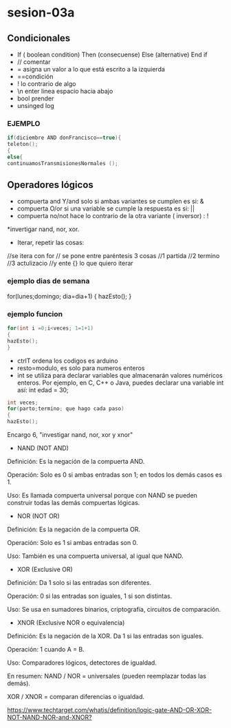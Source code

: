 # sesion-03a

## Condicionales

- If ( boolean condition) Then (consecuense) Else (alternative) End if
- // comentar
- =  asigna un valor a lo que está escrito a la izquierda
- ==condición
- ! lo contrario de algo
- \n enter linea espacio hacia abajo
- bool prender
- unsinged log
  
### EJEMPLO

```cpp
if(diciembre AND donFrancisco==true){
teleton();
{
else{
continuamosTransmisionesNormales ();
```

## Operadores lógicos

- compuerta and Y/and solo si ambas variantes se cumplen es si: &
- compuerta O/or si una variable se cumple la respuesta es si: ||
- compuerta no/not hace lo contrario de la otra variante ( inversor) : !

*invertigar nand, nor, xor.

- Iterar, repetir las cosas:
  
//se itera con for
// se pone entre paréntesis 3 cosas
//1 partida
//2 termino
//3 actulizacio
//y ente {} lo que quiero iterar

### ejemplo dias de semana

for(lunes;domingo; dia=dia+1)
{
hazEsto();
}

### ejemplo funcion

```cpp
for(int i =0;i<veces; 1=1+1)
{
hazEsto(); 
}
```

- ctrlT ordena los codigos es arduino
- resto=modulo, es solo para numeros enteros
- int se utiliza para declarar variables que almacenarán valores numéricos enteros. Por ejemplo, en C, C++ o Java, puedes declarar una variable int así: int edad = 30;

```cpp
int veces; 
for(parto;termino; que hago cada paso)
{
hazEsto(); 
```
Encargo 6,
"investigar nand, nor, xor y xnor"

- NAND (NOT AND)

Definición: Es la negación de la compuerta AND.

Operación: Solo es 0 si ambas entradas son 1; en todos los demás casos es 1.

Uso: Es llamada compuerta universal porque con NAND se pueden construir todas las demás compuertas lógicas.

- NOR (NOT OR)

Definición: Es la negación de la compuerta OR.

Operación: Solo es 1 si ambas entradas son 0.

Uso: También es una compuerta universal, al igual que NAND.

- XOR (Exclusive OR)

Definición: Da 1 solo si las entradas son diferentes.

Operación: 0 si las entradas son iguales, 1 si son distintas.

Uso: Se usa en sumadores binarios, criptografía, circuitos de comparación.

- XNOR (Exclusive NOR o equivalencia)

Definición: Es la negación de la XOR. Da 1 si las entradas son iguales.

Operación: 1 cuando A = B.

Uso: Comparadores lógicos, detectores de igualdad.

En resumen:
NAND / NOR = universales (pueden reemplazar todas las demás).

XOR / XNOR = comparan diferencias o igualdad.

<https://www.techtarget.com/whatis/definition/logic-gate-AND-OR-XOR-NOT-NAND-NOR-and-XNOR?>
